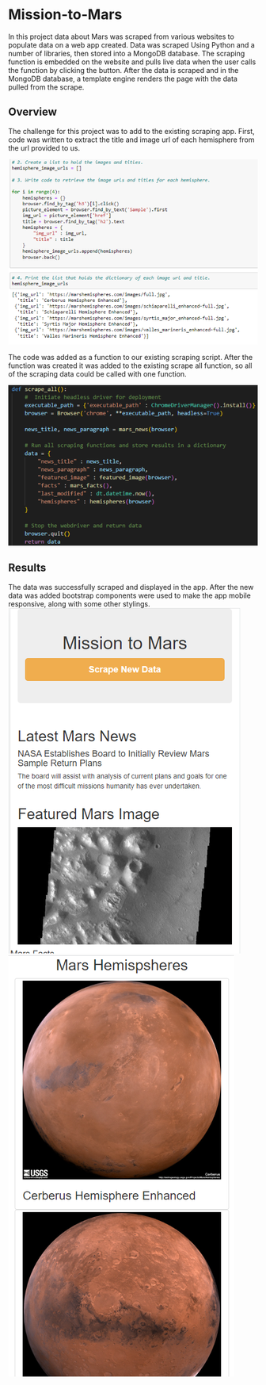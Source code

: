 # Mission-to-Mars
In this project data about Mars was scraped from various websites to populate data on a web app created. Data was scraped Using Python and a number of libraries, then stored into a MongoDB database. The scraping function is embedded on the website and pulls live data when the user calls the function by clicking the button. After the data is scraped and in the MongoDB database, a template engine renders the page with the data pulled from the scrape.

## Overview
The challenge for this project was to add to the existing scraping app. First, code was written to extract the title and image url of each hemisphere from the url provided to us. 

![urls and titles](/Resources/urls.PNG)

The code was added as a function to our existing scraping script. After the function was created it was added to the existing scrape all function, so all of the scraping data could be called with one function.

![scrape all](/Resources/scrape_all.PNG)

## Results
The data was successfully scraped and displayed in the app. After the new data was added bootstrap components were used to make the app mobile responsive, along with some other stylings. 
![responsive](/Resources/responsive.PNG) ![responsive2](/Resources/responsive2.PNG)